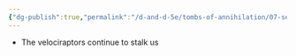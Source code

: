 ```yaml
---
{"dg-publish":true,"permalink":"/d-and-d-5e/tombs-of-annihilation/07-session-notes/session-03/y5-m3-d10/","noteIcon":"","created":"2025-07-30T19:44:37.556-05:00","updated":"2025-08-06T10:51:11.096-05:00"}
---
```



- The velociraptors continue to stalk us